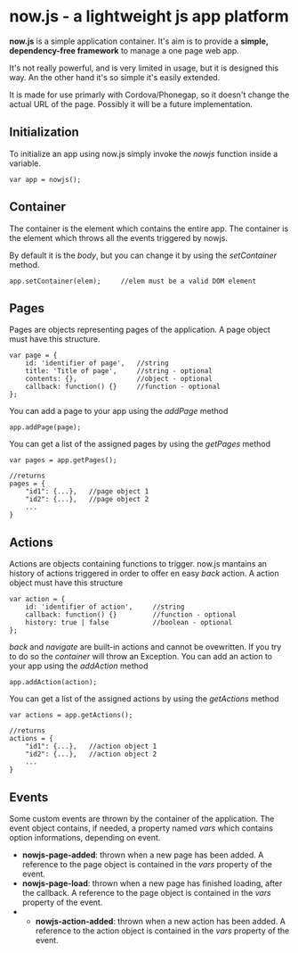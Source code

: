 now.js - a lightweight js app platform
=====

**now.js** is a simple application container. It's aim is to provide a **simple, dependency-free framework** to manage a one page web app.

It's not really powerful, and is very limited in usage, but it is designed this way. An the other hand it's so simple it's easily extended.

It is made for use primarly with Cordova/Phonegap, so it doesn't change the actual URL of the page. Possibly it will be a future implementation.

## Initialization ##
To initialize an app using now.js simply invoke the *nowjs* function inside a variable.

	var app = nowjs();

## Container ##
The container is the element which contains the entire app. The container is the element which throws all the events triggered by nowjs.


By default it is the *body*, but you can change it by using the *setContainer* method.
	
	app.setContainer(elem);		//elem must be a valid DOM element

## Pages ##
Pages are objects representing pages of the application. A page object must have this structure.

   	var page = {
		id: 'identifier of page', 	//string
		title: 'Title of page', 	//string - optional
		contents: {},				//object - optional
		callback: function() {}		//function - optional
	};

You can add a page to your app using the *addPage* method
	
	app.addPage(page);

You can get a list of the assigned pages by using the *getPages* method

	var pages = app.getPages();

	//returns
	pages = {
		"id1": {...}, 	//page object 1
		"id2": {...}, 	//page object 2
		...
	}
	


## Actions ##

Actions are objects containing functions to trigger. now.js mantains an history of actions triggered in order to offer en easy *back* action. A action object must have this structure

   	var action = {
		id: 'identifier of action', 	//string
		callback: function() {}			//function - optional
		history: true | false			//boolean - optional
	};

*back* and *navigate* are built-in actions and cannot be ovewritten. If you try to do so the *container* will throw an Exception. 
You can add an action to your app using the *addAction* method
	
	app.addAction(action);

You can get a list of the assigned actions by using the *getActions* method

	var actions = app.getActions();

	//returns
	actions = {
		"id1": {...}, 	//action object 1
		"id2": {...}, 	//action object 2
		...
	}

## Events ##
Some custom events are thrown by the container of the application. The event object contains, if needed, a property named *vars* which contains option informations, depending on event.

* **nowjs-page-added**: thrown when a new page has been added. A reference to the page object is contained in the *vars* property of the event.
* **nowjs-page-load**: thrown when a new page has finished loading, after the callback. A reference to the page object is contained in the *vars* property of the event.
* * **nowjs-action-added**: thrown when a new action has been added. A reference to the action object is contained in the *vars* property of the event.